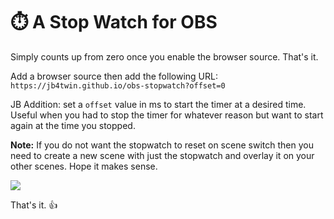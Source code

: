 # ⏱️ A Stop Watch for OBS

Simply counts up from zero once you enable the browser source. That's it.

Add a browser source then add the following URL: `https://jb4twin.github.io/obs-stopwatch?offset=0`

JB Addition: set a `offset` value in ms to start the timer at a desired time. Useful when you had to stop the timer for whatever reason but want to start again at the time you stopped.

**Note:** If you do not want the stopwatch to reset on scene switch then you need to create a new scene with just the stopwatch and overlay it on your other scenes. Hope it makes sense.

![](https://i.imgur.com/Dbrmo15.png)

That's it. 👍
